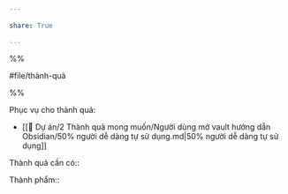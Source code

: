 ---  
share: True  
---  
%%  
#file/thành-quả  
%%  
  
Phục vụ cho thành quả:  
- [[📐 Dự án/2 Thành quả mong muốn/Người dùng mở vault hướng dẫn Obsidian/50% người dễ dàng tự sử dụng.md|50% người dễ dàng tự sử dụng]]  
  
Thành quả cần có::   
  
Thành phẩm::  
